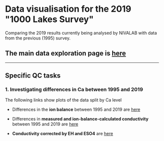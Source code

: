 # Data visualisation for the 2019 "1000 Lakes Survey"

Comparing the 2019 results currently being analysed by NIVALAB with data from the previous (1995) survey.

## The main data exploration page is [here](https://nivanorge.github.io/1000_lakes_qc/)

______

## Specific QC tasks

### 1. Investigating differences in Ca between 1995 and 2019

The following links show plots of the data split by Ca level

 * Differences in the **ion balance** between 1995 and 2019 are [here](https://NIVANorge.github.io/1000_lakes_qc/pages/ion_difference_pct.html)
 
 * Differences in **measured and ion-balance-calculated conductivity** between 1995 and 2019 are [here](https://NIVANorge.github.io/1000_lakes_qc/pages/cond_difference_pct.html)
 
 * **Conductivity corrected by EH and ESO4** are [here](https://NIVANorge.github.io/1000_lakes_qc/pages/corrected_cond.html)  
